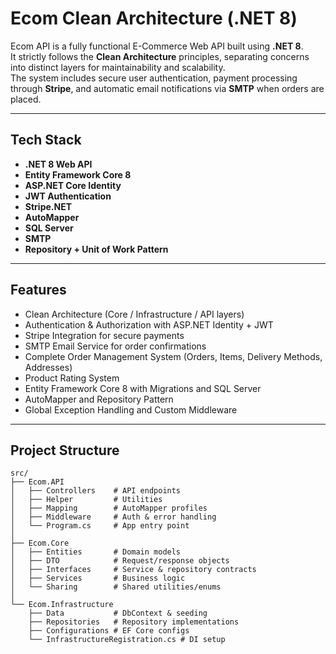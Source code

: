 # Ecom Clean Architecture (.NET 8)

Ecom API is a fully functional E-Commerce Web API built using **.NET 8**.  
It strictly follows the **Clean Architecture** principles, separating concerns into distinct layers for maintainability and scalability.  
The system includes secure user authentication, payment processing through **Stripe**, and automatic email notifications via **SMTP** when orders are placed.

---

## Tech Stack

- **.NET 8 Web API**  
- **Entity Framework Core 8**  
- **ASP.NET Core Identity**  
- **JWT Authentication**  
- **Stripe.NET**  
- **AutoMapper**  
- **SQL Server**  
- **SMTP**  
- **Repository + Unit of Work Pattern**  

---

## Features

- Clean Architecture (Core / Infrastructure / API layers)  
- Authentication & Authorization with ASP.NET Identity + JWT  
- Stripe Integration for secure payments  
- SMTP Email Service for order confirmations  
- Complete Order Management System (Orders, Items, Delivery Methods, Addresses)  
- Product Rating System  
- Entity Framework Core 8 with Migrations and SQL Server  
- AutoMapper and Repository Pattern  
- Global Exception Handling and Custom Middleware  

---
## Project Structure

```
src/
├── Ecom.API
│   ├── Controllers    # API endpoints
│   ├── Helper         # Utilities
│   ├── Mapping        # AutoMapper profiles
│   ├── Middleware     # Auth & error handling
│   └── Program.cs     # App entry point
│
├── Ecom.Core
│   ├── Entities       # Domain models
│   ├── DTO            # Request/response objects
│   ├── Interfaces     # Service & repository contracts
│   ├── Services       # Business logic
│   └── Sharing        # Shared utilities/enums
│
└── Ecom.Infrastructure
    ├── Data           # DbContext & seeding
    ├── Repositories   # Repository implementations
    ├── Configurations # EF Core configs
    └── InfrastructureRegistration.cs # DI setup
```


